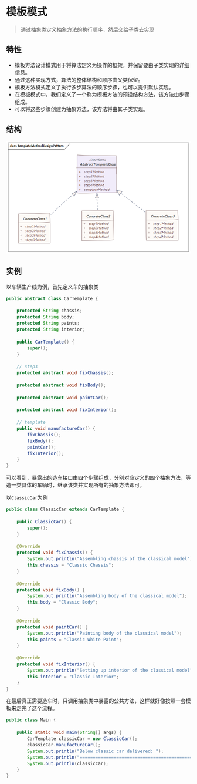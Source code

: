 # 模板模式
> 通过抽象类定义抽象方法的执行顺序，然后交给子类去实现

## 特性
- 模板方法设计模式用于将算法定义为操作的框架，并保留要由子类实现的详细信息。
- 通过这种实现方式，算法的整体结构和顺序由父类保留。
- 模板方法模式定义了执行多步算法的顺序步骤，也可以提供默认实现。
- 在模板模式中，我们定义了一个称为模板方法的预设结构方法，该方法由步骤组成。
- 可以将这些步骤创建为抽象方法，该方法将由其子类实现。

## 结构
![](./img/templatemethoddesignpattern.png)

## 实例
以车辆生产线为例，首先定义车的抽象类
```java
public abstract class CarTemplate {

    protected String chassis;
    protected String body;
    protected String paints;
    protected String interior;

    public CarTemplate() {
        super();
    }

    // steps
    protected abstract void fixChassis();

    protected abstract void fixBody();

    protected abstract void paintCar();

    protected abstract void fixInterior();

    // template
    public void manufactureCar() {
        fixChassis();
        fixBody();
        paintCar();
        fixInterior();
    }
}
```
可以看到，暴露出的造车接口由四个步骤组成，分别对应定义的四个抽象方法，等造一类具体的车辆时，继承该类并实现所有的抽象方法即可。

以`ClassicCar`为例
```java
public class ClassicCar extends CarTemplate {

    public ClassicCar() {
        super();
    }

    @Override
    protected void fixChassis() {
        System.out.println("Assembling chassis of the classical model");
        this.chassis = "Classic Chassis";
    }

    @Override
    protected void fixBody() {
        System.out.println("Assembling body of the classical model");
        this.body = "Classic Body";
    }

    @Override
    protected void paintCar() {
        System.out.println("Painting body of the classical model");
        this.paints = "Classic White Paint";
    }

    @Override
    protected void fixInterior() {
        System.out.println("Setting up interior of the classical model");
        this.interior = "Classic Interior";
    }
}
```
在最后真正需要造车时，只调用抽象类中暴露的公共方法，这样就好像按照一套模板来走完了这个流程。
```java
public class Main {

    public static void main(String[] args) {
        CarTemplate classicCar = new ClassicCar();
        classicCar.manufactureCar();
        System.out.println("Below classic car delivered: ");
        System.out.println("======================================================================");
        System.out.println(classicCar);
    }
}
```
